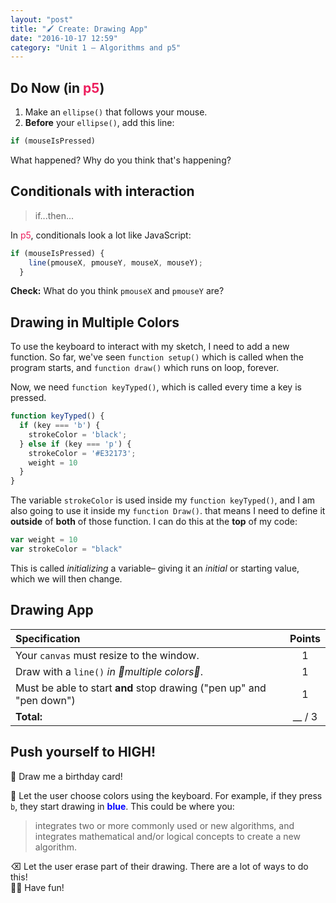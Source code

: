 ```yaml
---
layout: "post"
title: "🖌 Create: Drawing App"
date: "2016-10-17 12:59"
category: "Unit 1 – Algorithms and p5"
---
```


## Do Now (in <span style="color: #ED1F5E">p5</span>)

1. Make an `ellipse()` that follows your mouse.
2. **Before** your `ellipse()`, add this line:

```javascript
if (mouseIsPressed)
```

What happened? Why do you think that's happening?

## Conditionals with interaction
> if...then...

In <span style="color: #ED1F5E">p5</span>, conditionals look a lot like JavaScript:

```javascript
if (mouseIsPressed) {
    line(pmouseX, pmouseY, mouseX, mouseY);
  }
```

**Check:** What do you think `pmouseX` and `pmouseY` are?

## Drawing in Multiple Colors

To use the keyboard to interact with my sketch, I need to add a new function. So far, we've seen `function setup()` which is called when the program starts, and `function draw()` which runs on loop, forever.

Now, we need `function keyTyped()`, which is called every time a key is pressed.

```javascript
function keyTyped() {
  if (key === 'b') {
    strokeColor = 'black';
  } else if (key === 'p') {
    strokeColor = '#E32173';
    weight = 10
  }
}
```

The variable `strokeColor` is used inside my `function keyTyped()`, and I am also going to use it inside my `function Draw()`. that means I need to define it **outside** of **both** of those function. I can do this at the **top** of my code:

```javascript
var weight = 10
var strokeColor = "black"
```

This is called _initializing_ a variable– giving it an _initial_ or starting value, which we will then change.

## Drawing App

| Specification     | Points     |
| :------------- | :-------------: |
| Your `canvas` must resize to the window.            | 1|
|Draw with a `line()` _in 🌈multiple colors🌈_.|   1|
|Must be able to start **and** stop drawing ("pen up" and "pen down")|1|
|**Total:**| __ / 3|



## <span class="mega-octicon octicon-rocket"></span> Push yourself to HIGH!

🎂 Draw me a birthday card!     

🌈 Let the user choose colors using the keyboard. For example, if they press `b`, they start drawing in <span style="color: blue; font-weight: bold">blue</span>. This could be where you:

> integrates two or more commonly used or new algorithms, and integrates mathematical and/or logical concepts to create a new algorithm.

⌫ Let the user erase part of their drawing. There are a lot of ways to do this!     
💃🏼 Have fun!     
